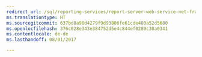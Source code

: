 ```yaml
---
redirect_url: /sql/reporting-services/report-server-web-service-net-framework-exception-handling/introducing-exception-handling-in-reporting-services
ms.translationtype: HT
ms.sourcegitcommit: 637bd8a98d4279f9d93806fe61cde480a52d5680
ms.openlocfilehash: 376c028e343e384752d5e4c844ef0289c30a0341
ms.contentlocale: de-de
ms.lasthandoff: 08/01/2017

---
```


